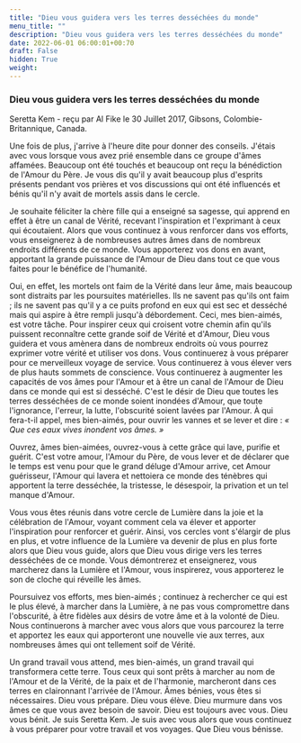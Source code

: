 ```yaml
---
title: "Dieu vous guidera vers les terres desséchées du monde"
menu_title: ""
description: "Dieu vous guidera vers les terres desséchées du monde"
date: 2022-06-01 06:00:01+00:70
draft: False
hidden: True
weight:
---
```

### Dieu vous guidera vers les terres desséchées du monde

Seretta Kem - reçu par Al Fike le 30 Juillet 2017, Gibsons, Colombie-Britannique, Canada.

Une fois de plus, j'arrive à l'heure dite pour donner des conseils. J'étais avec vous lorsque vous avez prié ensemble dans ce groupe d'âmes affamées. Beaucoup ont été touchés et beaucoup ont reçu la bénédiction de l'Amour du Père. Je vous dis qu'il y avait beaucoup plus d'esprits présents pendant vos prières et vos discussions qui ont été influencés et bénis qu'il n'y avait de mortels assis dans le cercle.

Je souhaite féliciter la chère fille qui a enseigné sa sagesse, qui apprend en effet à être un canal de Vérité, recevant l'inspiration et l'exprimant à ceux qui écoutaient. Alors que vous continuez à vous renforcer dans vos efforts, vous enseignerez à de nombreuses autres âmes dans de nombreux endroits différents de ce monde. Vous apporterez vos dons en avant, apportant la grande puissance de l'Amour de Dieu dans tout ce que vous faites pour le bénéfice de l'humanité.

Oui, en effet, les mortels ont faim de la Vérité dans leur âme, mais beaucoup sont distraits par les poursuites matérielles. Ils ne savent pas qu'ils ont faim ; ils ne savent pas qu'il y a ce puits profond en eux qui est sec et desséché mais qui aspire à être rempli jusqu'à débordement. Ceci, mes bien-aimés, est votre tâche. Pour inspirer ceux qui croisent votre chemin afin qu'ils puissent reconnaître cette grande soif de Vérité et d'Amour, Dieu vous guidera et vous amènera dans de nombreux endroits où vous pourrez exprimer votre vérité et utiliser vos dons. Vous continuerez à vous préparer pour ce merveilleux voyage de service. Vous continuerez à vous élever vers de plus hauts sommets de conscience. Vous continuerez à augmenter les capacités de vos âmes pour l'Amour et à être un canal de l'Amour de Dieu dans ce monde qui est si desséché. C'est le désir de Dieu que toutes les terres desséchées de ce monde soient inondées d'Amour, que toute l'ignorance, l'erreur, la lutte, l'obscurité soient lavées par l'Amour. À qui fera-t-il appel, mes bien-aimés, pour ouvrir les vannes et se lever et dire : *« Que ces eaux vives inondent vos âmes. »*

Ouvrez, âmes bien-aimées, ouvrez-vous à cette grâce qui lave, purifie et guérit. C'est votre amour, l'Amour du Père, de vous lever et de déclarer que le temps est venu pour que le grand déluge d'Amour arrive, cet Amour guérisseur, l'Amour qui lavera et nettoiera ce monde des ténèbres qui apportent la terre desséchée, la tristesse, le désespoir, la privation et un tel manque d'Amour.

Vous vous êtes réunis dans votre cercle de Lumière dans la joie et la célébration de l'Amour, voyant comment cela va élever et apporter l'inspiration pour renforcer et guérir. Ainsi, vos cercles vont s'élargir de plus en plus, et votre influence de la Lumière va devenir de plus en plus forte alors que Dieu vous guide, alors que Dieu vous dirige vers les terres desséchées de ce monde. Vous démontrerez et enseignerez, vous marcherez dans la Lumière et l'Amour, vous inspirerez, vous apporterez le son de cloche qui réveille les âmes.

Poursuivez vos efforts, mes bien-aimés ; continuez à rechercher ce qui est le plus élevé, à marcher dans la Lumière, à ne pas vous compromettre dans l'obscurité, à être fidèles aux désirs de votre âme et à la volonté de Dieu. Nous continuerons à marcher avec vous alors que vous parcourez la terre et apportez les eaux qui apporteront une nouvelle vie aux terres, aux nombreuses âmes qui ont tellement soif de Vérité.

Un grand travail vous attend, mes bien-aimés, un grand travail qui transformera cette terre. Tous ceux qui sont prêts à marcher au nom de l'Amour et de la Vérité, de la paix et de l'harmonie, marcheront dans ces terres en claironnant l'arrivée de l'Amour. Âmes bénies, vous êtes si nécessaires. Dieu vous prépare. Dieu vous élève. Dieu murmure dans vos âmes ce que vous avez besoin de savoir. Dieu est toujours avec vous. Dieu vous bénit. Je suis Seretta Kem. Je suis avec vous alors que vous continuez à vous préparer pour votre travail et vos voyages. Que Dieu vous bénisse.
